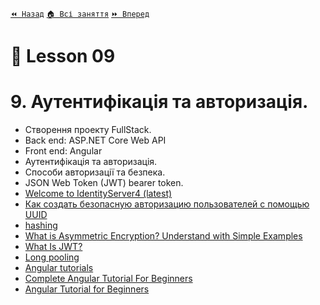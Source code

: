 [`⏪ Назад`](../08/README.md)  [`🏠 Всі заняття`](../../README.md)  [`⏩ Вперед`](../10/README.md)

# 📗 Lesson 09

# 9. Аутентифікація та авторизація. 

- Створення проекту FullStack.  
- Back end: ASP.NET Core Web API  
- Front end: Angular  
- Аутентифікація та авторизація.  
- Способи авторизації та безпека.  
- JSON Web Token (JWT) bearer token.  
- [Welcome to IdentityServer4 (latest)](https://identityserver4.readthedocs.io/en/latest/)  
- [Как создать безопасную авторизацию пользователей с помощью UUID](https://dou.ua/forums/topic/34491/)  
- [hashing](https://www.techtarget.com/searchdatamanagement/definition/hashing)  
- [What is Asymmetric Encryption? Understand with Simple Examples](https://cheapsslsecurity.com/blog/what-is-asymmetric-encryption-understand-with-simple-examples/)  
- [What Is JWT?](https://www.akana.com/blog/what-is-jwt)  
- [Long pooling](https://medium.com/system-design-blog/long-polling-vs-websockets-vs-server-sent-events-c43ba96df7c1)  
- [Angular tutorials](https://angular.io/tutorial)  
- [Complete Angular Tutorial For Beginners](https://www.tektutorialshub.com/angular-tutorial/)  
- [Angular Tutorial for Beginners](https://ng-girls.gitbook.io/todo-list-tutorial/v/stackblitz/)  
